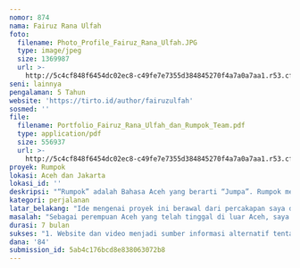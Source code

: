 ```yaml
---
nomor: 874
nama: Fairuz Rana Ulfah
foto:
  filename: Photo_Profile_Fairuz_Rana_Ulfah.JPG
  type: image/jpeg
  size: 1369987
  url: >-
    http://5c4cf848f6454dc02ec8-c49fe7e7355d384845270f4a7a0a7aa1.r53.cf2.rackcdn.com/a58e078e-19f1-433b-aef0-ac332a8bfd02/Photo_Profile_Fairuz_Rana_Ulfah.JPG
seni: lainnya
pengalaman: 5 Tahun
website: 'https://tirto.id/author/fairuzulfah'
sosmed: ''
file:
  filename: Portfolio_Fairuz_Rana_Ulfah_dan_Rumpok_Team.pdf
  type: application/pdf
  size: 556937
  url: >-
    http://5c4cf848f6454dc02ec8-c49fe7e7355d384845270f4a7a0a7aa1.r53.cf2.rackcdn.com/0dc5c0e3-781b-4ad5-bfb5-93300afd9592/Portfolio_Fairuz_Rana_Ulfah_dan_Rumpok_Team.pdf
proyek: Rumpok
lokasi: Aceh dan Jakarta
lokasi_id: ''
deskripsi: "“Rumpok” adalah Bahasa Aceh yang berarti “Jumpa”. Rumpok merupakan proyek video naratif dan website interaktif berbasis riset sederhana tentang perempuan muda di Aceh. Video ini merupakan narasi langsung dari subjek-subjek yang dipilih dan digabung dengan bahasa visual yang menarik dengan durasi 30-45 menit. Subjek yang dipilih adalah perempuan-perempuan muda Aceh (usia 20-35 tahun) dari berbagai latar belakang. Pemilihan latar belakang yang beragam bertujuan untuk memahami masalah perempuan Aceh hari ini yang khas dan tetap berhubungan dengan masalah perempuan pada umumnya. Perempuan-perempuan yang dipilih merupakan individu yang mewakili masalah ekonomi, sosial dan budaya seperti identitas, peran keseharian (domestik) dan masalah generasi muda Aceh khususnya perempuan.\r\n\r\nKami memiliki beberapa subjek dan sudah membangun komunikasi sebelum proyek berjalan. Riset, wawancara, dan proses pengambilan gambar akan dilakukan di beberapa tempat di Aceh (Banda Aceh, Aceh Besar dan Takengon) dan di luar Aceh. Hasil akhir dari proyek ini akan menjadi jurnal audio-visual, teks, infografis, dan foto yang akan dipresentasikan dalam bentuk website interaktif. Selain itu, distribusi offline juga akan dilakukan melalui ruang-ruang diskusi dan forum terkait perempuan baik di Aceh maupun di luar Aceh."
kategori: perjalanan
latar_belakang: "Ide mengenai proyek ini berawal dari percakapan saya dan dua teman tentang kondisi perempuan saat ini. Percakapan ini muncul karena pekerjaan kami  kerap bersinggungan dengan tema perempuan dan kebudayaan. Saat itu, April 2017, saya baru kembali dari Aceh dan membuat tulisan jurnalistik di salah satu media online nasional tentang perempuan Aceh. Sebagai orang Aceh saya seringkali disangkutpautkan dengan narasi-narasi, konflik, tsunami, dan syariat Islam. Tiga narasi utama ini mengajak saya untuk berkaca kembali tentang Aceh, bagaimana posisi perempuan Aceh, dan identitas saya sebagai perempuan muda Aceh hari ini. Melalui proyek ini, para audiens bisa “Meurumpok” (Berjumpa) dengan realitas masalah kontemporer perempuan Aceh.\r\n\r\nBerdasarkan pengalaman pribadi, seringkali masalah-masalah perempuan, khususnya generasi muda, luput dari tiga narasi arus utama tersebut. Kami tertarik menggali lebih dalam tentang dinamika keseharian perempuan muda Aceh saat ini, yang tentunya memiliki masalah spesifik terkait identitas ke-Acehannya tanpa terlepas dari permasalahan perempuan pada umumnya. \r\nBagi saya proyek ini merupakan bentuk refleksi diri dengan cara memahami lebih dalam generasi perempuan muda Aceh. \r\n\r\nDua teman diskusi/kolaborator yang akan terlibat dalam proyek ini adalah Meicy Sitorus (seniman dan desainer) dan Ferry Gelluny (periset dan videografer yang besar dan bekerja di Aceh), mereka beberapa kali melakukan proyek seni dan budaya berbasis riset.\r\n"
masalah: "Sebagai perempuan Aceh yang telah tinggal di luar Aceh, saya melihat Aceh dengan jarak tertentu dan rasa campur aduk. Ada emosi kedekatan namun juga asing yang timbul, terutama terkait dengan kondisi Aceh saat ini. Label perempuan Aceh, terkadang membuat saya berpikir ulang makna identitas perempuan Aceh itu sendiri. Saya kerap menemukan kontradiksi dari stigma tentang perempuan Aceh yang “kuat” tapi harus “tunduk” terutama di wilayah domestik. Dalam menelusuri identitas perempuan Aceh, literatur yang saya dapatkan masih berkisar dengan tiga narasi yang mendominasi yaitu Konflik, Tsunami, dan Syariat Islam. Padahal meskipun tidak terlepas sepenuhnya dari narasi tersebut, ada sisi lain dari perempuan Aceh saat ini yang bisa dieksplor. Misalnya terkait peran dalam keluarga, kegelisahan kehidupan pribadi, dan bagaimana kami memposisikan diri dalam masyarakat.\r\n\r\nDari permasalahan sehari-hari yang dihadapi dan terlihat sederhana seperti curhatan rumah tangga, suka duka perjodohan, kegalauan karier meskipun sudah bergelar, dapat menjadi titik awal dalam menganalisa peran perempuan Aceh pasca konflik dengan narasi yang lebih luas. \r\n"
durasi: 7 bulan
sukses: "1. Website dan video menjadi sumber informasi alternatif tentang perempuan khususnya di Aceh kepada khalayak ramai\r\n2. Menjadi kajian dalam ruang-ruang diskusi formal maupun non-formal mengenai kondisi Aceh dan perempuan\r\n3. Memicu penelitian lanjutan mengenai kondisi perempuan dan Aceh saat ini sehingga bisa menjadi landasan bagi pemerintah dan pihak terkait dalam membuat keputusan yang ramah perempuan (sensitif gender)."
dana: '84'
submission_id: 5ab4c176bcd8e838063072b8
---
```

